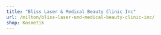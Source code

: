 ```yaml
---
title: "Bliss Laser & Medical Beauty Clinic Inc"
url: /milton/bliss-laser-und-medical-beauty-clinic-inc/
shop: Kosmetik
---
```

